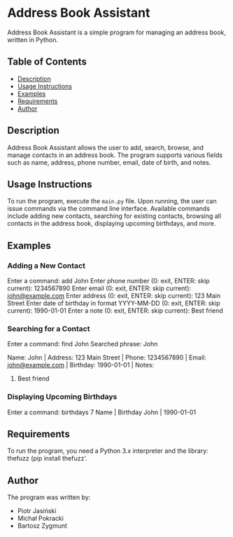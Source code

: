 # Address Book Assistant

Address Book Assistant is a simple program for managing an address book, written in Python.

## Table of Contents

- [Description](#description)
- [Usage Instructions](#usage-instructions)
- [Examples](#examples)
- [Requirements](#requirements)
- [Author](#author)

## Description

Address Book Assistant allows the user to add, search, browse, and manage contacts in an address book. The program supports various fields such as name, address, phone number, email, date of birth, and notes.

## Usage Instructions

To run the program, execute the `main.py` file. Upon running, the user can issue commands via the command line interface. Available commands include adding new contacts, searching for existing contacts, browsing all contacts in the address book, displaying upcoming birthdays, and more.

## Examples

### Adding a New Contact

Enter a command: add John
Enter phone number (0: exit, ENTER: skip current):
1234567890
Enter email (0: exit, ENTER: skip current):
john@example.com
Enter address (0: exit, ENTER: skip current):
123 Main Street
Enter date of birthday in format YYYY-MM-DD (0: exit, ENTER: skip current):
1990-01-01
Enter a note (0: exit, ENTER: skip current):
Best friend

### Searching for a Contact

Enter a command: find John
Searched phrase: John

Name: John | Address: 123 Main Street | Phone: 1234567890 | Email: john@example.com | Birthday: 1990-01-01 |
Notes:

1. Best friend

### Displaying Upcoming Birthdays

Enter a command: birthdays 7
Name | Birthday
John | 1990-01-01

## Requirements

To run the program, you need a Python 3.x interpreter and the library: thefuzz (pip install thefuzz'.

## Author

The program was written by:

- Piotr Jasiński
- Michał Pokracki
- Bartosz Zygmunt
